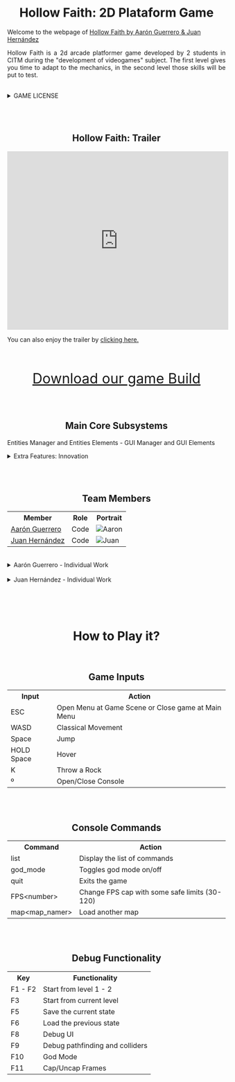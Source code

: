 

<h1  align="center" id="hollow-faith-2d">Hollow Faith: 2D Plataform Game</h1>

<p>Welcome to the webpage of <a href="https://github.com/juanha2/HollowFaith">Hollow Faith by Aarón Guerrero & Juan Hernández</a></p>

<p align="justify">Hollow Faith is a 2d arcade platformer game developed by 2 students in CITM during the "development of videogames" subject. The first level gives you time to adapt to the mechanics, in the second level those skills will be put to test.</p>

<br>
<details> 
  <summary> GAME LICENSE </summary>
<br><br>
MIT License
<br><br>
Copyright (c) [2019] [Aarón Guerrero Cruz / Juan Hernández Almagro]
<br><br>
<p align="justify">Permission is hereby granted, free of charge, to any person obtaining a copy
of this software and associated documentation files (the "Software"), to deal
in the Software without restriction, including without limitation the rights
to use, copy, modify, merge, publish, distribute, sublicense, and/or sell
copies of the Software, and to permit persons to whom the Software is
furnished to do so, subject to the following conditions:</p>
<br>
<p align="justify">The above copyright notice and this permission notice shall be included in all
copies or substantial portions of the Software.</p>
<br>
<p align="justify">THE SOFTWARE IS PROVIDED "AS IS", WITHOUT WARRANTY OF ANY KIND, EXPRESS OR
IMPLIED, INCLUDING BUT NOT LIMITED TO THE WARRANTIES OF MERCHANTABILITY,
FITNESS FOR A PARTICULAR PURPOSE AND NONINFRINGEMENT. IN NO EVENT SHALL THE
AUTHORS OR COPYRIGHT HOLDERS BE LIABLE FOR ANY CLAIM, DAMAGES OR OTHER
LIABILITY, WHETHER IN AN ACTION OF CONTRACT, TORT OR OTHERWISE, ARISING FROM,
OUT OF OR IN CONNECTION WITH THE SOFTWARE OR THE USE OR OTHER DEALINGS IN THE
SOFTWARE.</p>
</details>


<br><br>

<h2  align="center" id="hollow-faith-trailer">Hollow Faith: Trailer</h2>

<iframe width="510" height="412"
src="https://www.youtube.com/embed/7baUOVYobgs" frameborder="0" allowfullscreen>
</iframe>
<p>You can also enjoy the trailer by  <a href="https://drive.google.com/open?id=1WSQBV5l0FuWW0jMDmDEWp5pAttX_yvbt">clicking here.</a></p>

<br><br>

<center>

<font size="6"><a href="https://www.youtube.com/watch?v=2Z4m4lnjxkY">Download our game Build</a></font>

</center>

<br><br>
<h2  align="center" id="main-core-subsystems">Main Core Subsystems</h2>

Entities Manager and Entities Elements - GUI Manager and GUI Elements

<details> 
  <summary> Extra Features: Innovation </summary>
- Animation loading from XML<br>
- Particle effects system<br>
- Procedural collision system<br>
- New mechanics: Climb and hover!<br>
- Parallax made from Tiled<br>
- Music path from Tiled Map editor<br>
- Only blit current Camera Tiles<br>
- Enemies spawns loading from TMX<br>
- Extra feature: Throw a rock with parabolic path<br>
- Skills with cooldown (Rock)<br>
- Checkpoints autosave<br>
- Spatial Audio<br>
- Land Enemies know when they need jump with Pathfinding<br>
- High Score & Best Time<br>

</details>

<br><br>

<center>
  
<h2  align="center" id="team-members">Team Members</h2>

<table style="width:100%">
  <tr>
    <th>Member</th>
    <th>Role</th> 
    <th>Portrait</th>
  </tr>
  <tr>
    <td> <a href="https://github.com/AaronGCProg">Aarón Guerrero</a></td>
    <td>Code</td> 
    <td><img src="https://raw.githubusercontent.com/juanha2/HollowFaith/master/docs/aaronPortrait.png" alt="Aaron" class="inline"></td>
  </tr>
  <tr>
    <td><a href="https://github.com/juanha2">Juan Hernández</a></td>
    <td>Code</td> 
    <td><img src="https://raw.githubusercontent.com/juanha2/HollowFaith/master/docs/juanPortrait.png" alt="Juan" class="inline"></td>
  </tr>
</table>
</center>

<br>
<details> 
  <summary> Aarón Guerrero - Individual Work </summary>
- Creation of player time/movement logic system<br>
- Implemented collision logic system<br>
- Implemented animation logic system<br>
- Implemented particles logic system<br>
- Implemented camara movement logic system<br>
- Added XML Animation method<br>
- Added particles effects in-game<br>
- Added debug functions<br>
- Hover mechanic<br>
- Pathfinding Logic and Sub-systems<br>
- Delta Time (Cap frames and balancing it)<br>
- Enemies behavior<br>
- Brofiler Implementation at the Code<br>
- GUI Manager<br>
- GUI Elements system<br>
- UI Button & Scrollbar<br>
- Gameplay Trailer<br>
- Web Page<br>
- UML GUI
</details>

<br>
<details> 
  <summary> Juan Hernández - Individual Work </summary>
- Creation of the maps<br>
- Implemented colliders from Tiled<br>
- Implemented animations <br>
- Implemented transitions between maps <br>
- Win/Lose Condition<br>
- Added music and sfx<br>
- Camera limits<br>
- Blit only current map tiles<br>
- Climb mechanic<br>
- Creation of entity system<br>
- Checkpoints logic<br>
- UML Entities<br>
- Implementation of Score & Life systems<br>
- Implementation base of main menu & game menu<br>
- UI Image, Inputbox & Label<br>
 - Console
</details>

<br><br><br>

<h1  align="center" id="how-to-play">How to Play it?</h1>
<br>

<h2  align="center" id="game-inputs">Game Inputs</h2>
<table style="width:100%">
  <tr>
    <th>Input</th>
    <th>Action</th> 
  </tr>
    <tr>
    <td> ESC </td>
    <td> Open Menu at Game Scene or Close game at Main Menu </td> 
  </tr>
  <tr>
    <td> WASD </td>
    <td> Classical Movement </td> 
  </tr>
  <tr>
    <td> Space </td>
    <td> Jump </td> 
  </tr>
   <tr>
    <td> HOLD Space </td>
    <td> Hover </td> 
  </tr>
   <tr>
    <td> K </td>
    <td> Throw a Rock </td> 
  </tr>
   <tr>
    <td> º </td>
    <td> Open/Close Console </td> 
  </tr>
</table>

<br><br>
<h2  align="center" id="game-inputs">Console Commands</h2>
<table style="width:100%">
  <tr>
    <th>Command</th>
    <th>Action</th> 
  </tr>
  <tr>
    <td> list </td>
    <td> Display the list of commands </td> 
  </tr>
  <tr>
   <td> god_mode </td>
    <td> Toggles god mode on/off </td> 
  </tr>
   <tr>
    <td> quit </td>
    <td> Exits the game </td> 
  </tr>
   <tr>
    <td> FPS&lt;number&gt; </td>
    <td> Change FPS cap with some safe limits (30-120) </td> 
  </tr>
   <tr>
    <td> map&lt;map_namer&gt; </td>
    <td> Load another map </td> 
  </tr>
</table>

<br><br>
<h2  align="center" id="game-inputs">Debug Functionality</h2>
<table style="width:100%">
  <tr>
    <th>Key</th>
    <th>Functionality</th> 
  </tr>
  <tr>
    <td> F1 - F2 </td>
    <td> Start from level 1 - 2 </td> 
  </tr>
  <tr>
   <td> F3 </td>
    <td> Start from current level </td> 
  </tr>
   <tr>
    <td> F5 </td>
    <td> Save the current state </td> 
  </tr>
   <tr>
    <td> F6 </td>
    <td> Load the previous state </td> 
  </tr>
   <tr>
    <td> F8 </td>
    <td> Debug UI </td> 
  </tr>
     <tr>
    <td> F9 </td>
    <td> Debug pathfinding and colliders </td> 
  </tr>
     <tr>
    <td> F10 </td>
    <td> God Mode </td> 
  </tr>
   <tr>
    <td> F11 </td>
    <td> Cap/Uncap Frames </td> 
  </tr>
</table>
